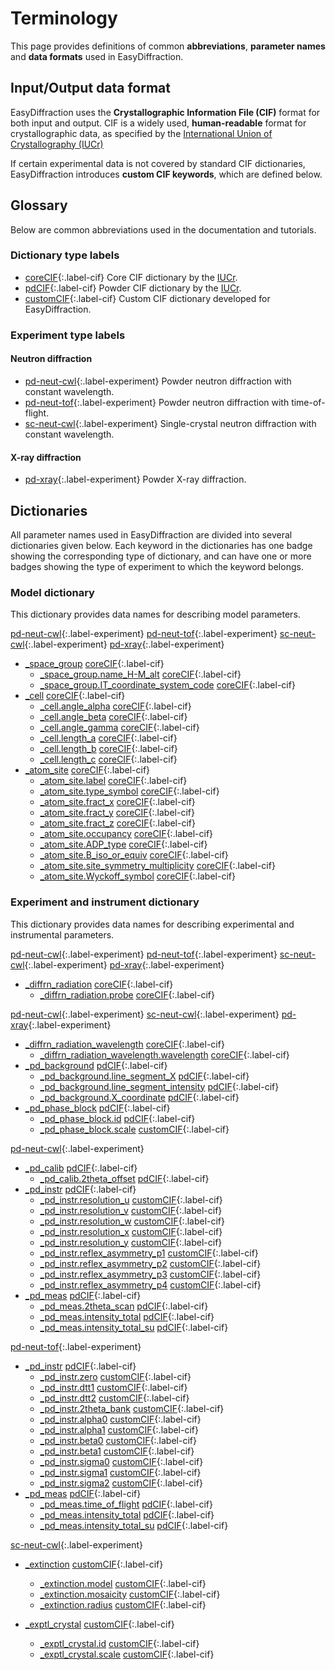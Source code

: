 # Terminology

This page provides definitions of common **abbreviations**,
**parameter names** and **data formats** used in EasyDiffraction.

## Input/Output data format

EasyDiffraction uses the **Crystallographic Information File (CIF)** format for
both input and output. CIF is a widely used, **human-readable** format for
crystallographic data, as specified by the
[International Union of Crystallography (IUCr)](https://www.iucr.org)

If certain experimental data is not covered by standard CIF dictionaries,
EasyDiffraction introduces **custom CIF keywords**, which are defined below.

## Glossary

Below are common abbreviations used in the documentation and tutorials.

### Dictionary type labels

- [coreCIF][1]{:.label-cif} Core CIF dictionary by the
  [IUCr](https://www.iucr.org).
- [pdCIF][2]{:.label-cif} Powder CIF dictionary by the
  [IUCr](https://www.iucr.org).
- [customCIF][0]{:.label-cif} Custom CIF dictionary developed for EasyDiffraction.

### Experiment type labels

#### Neutron diffraction

- [pd-neut-cwl][0]{:.label-experiment} Powder neutron diffraction with constant
  wavelength.
- [pd-neut-tof][0]{:.label-experiment} Powder neutron diffraction with
  time-of-flight.
- [sc-neut-cwl][0]{:.label-experiment} Single-crystal neutron diffraction with
  constant wavelength.

#### X-ray diffraction

- [pd-xray][0]{:.label-experiment} Powder X-ray diffraction.

## Dictionaries

All parameter names used in EasyDiffraction are divided into several
dictionaries given below. Each keyword in the dictionaries has one badge showing
the corresponding type of dictionary, and can have one or more badges showing
the type of experiment to which the keyword belongs.

### Model dictionary

This dictionary provides data names for describing model parameters.

[pd-neut-cwl][3]{:.label-experiment} [pd-neut-tof][3]{:.label-experiment}
[sc-neut-cwl][3]{:.label-experiment} [pd-xray][3]{:.label-experiment}

- [\_space_group](dictionaries/_space_group.md) [coreCIF][1]{:.label-cif}
  - [\_space_group.name_H-M_alt](dictionaries/_space_group.md)
    [coreCIF][1]{:.label-cif}
  - [\_space_group.IT_coordinate_system_code](dictionaries/_space_group.md)
    [coreCIF][1]{:.label-cif}
- [\_cell](dictionaries/_cell.md) [coreCIF][1]{:.label-cif}
  - [\_cell.angle_alpha](dictionaries/_cell.md) [coreCIF][1]{:.label-cif}
  - [\_cell.angle_beta](dictionaries/_cell.md) [coreCIF][1]{:.label-cif}
  - [\_cell.angle_gamma](dictionaries/_cell.md) [coreCIF][1]{:.label-cif}
  - [\_cell.length_a](dictionaries/_cell.md) [coreCIF][1]{:.label-cif}
  - [\_cell.length_b](dictionaries/_cell.md) [coreCIF][1]{:.label-cif}
  - [\_cell.length_c](dictionaries/_cell.md) [coreCIF][1]{:.label-cif}
- [\_atom_site](dictionaries/_atom_site.md) [coreCIF][1]{:.label-cif}
  - [\_atom_site.label](dictionaries/_atom_site.md) [coreCIF][1]{:.label-cif}
  - [\_atom_site.type_symbol](dictionaries/_atom_site.md)
    [coreCIF][1]{:.label-cif}
  - [\_atom_site.fract_x](dictionaries/_atom_site.md) [coreCIF][1]{:.label-cif}
  - [\_atom_site.fract_y](dictionaries/_atom_site.md) [coreCIF][1]{:.label-cif}
  - [\_atom_site.fract_z](dictionaries/_atom_site.md) [coreCIF][1]{:.label-cif}
  - [\_atom_site.occupancy](dictionaries/_atom_site.md)
    [coreCIF][1]{:.label-cif}
  - [\_atom_site.ADP_type](dictionaries/_atom_site.md) [coreCIF][1]{:.label-cif}
  - [\_atom_site.B_iso_or_equiv](dictionaries/_atom_site.md)
    [coreCIF][1]{:.label-cif}
  - [\_atom_site.site_symmetry_multiplicity](dictionaries/_atom_site.md)
    [coreCIF][1]{:.label-cif}
  - [\_atom_site.Wyckoff_symbol](dictionaries/_atom_site.md)
    [coreCIF][1]{:.label-cif}

### Experiment and instrument dictionary

This dictionary provides data names for describing experimental and instrumental
parameters.

[pd-neut-cwl][3]{:.label-experiment} [pd-neut-tof][3]{:.label-experiment}
[sc-neut-cwl][3]{:.label-experiment} [pd-xray][3]{:.label-experiment}

- [\_diffrn_radiation](dictionaries/_diffrn_radiation.md)
  [coreCIF][1]{:.label-cif}
  - [\_diffrn_radiation.probe](dictionaries/_diffrn_radiation.md)
    [coreCIF][1]{:.label-cif}

[pd-neut-cwl][3]{:.label-experiment} [sc-neut-cwl][3]{:.label-experiment}
[pd-xray][3]{:.label-experiment}

- [\_diffrn_radiation_wavelength](dictionaries/_diffrn_radiation_wavelength.md)
  [coreCIF][1]{:.label-cif}
  - [\_diffrn_radiation_wavelength.wavelength](dictionaries/_diffrn_radiation_wavelength.md)
    [coreCIF][1]{:.label-cif}
- [\_pd_background](dictionaries/_pd_background.md) [pdCIF][2]{:.label-cif}
  - [\_pd_background.line_segment_X](dictionaries/_pd_background.md)
    [pdCIF][2]{:.label-cif}
  - [\_pd_background.line_segment_intensity](dictionaries/_pd_background.md)
    [pdCIF][2]{:.label-cif}
  - [\_pd_background.X_coordinate](dictionaries/_pd_background.md)
    [pdCIF][2]{:.label-cif}
- [\_pd_phase_block](dictionaries/_pd_phase.md) [pdCIF][2]{:.label-cif}
  - [\_pd_phase_block.id](dictionaries/_pd_phase.md) [pdCIF][2]{:.label-cif}
  - [\_pd_phase_block.scale](dictionaries/_pd_phase.md)
    [customCIF][0]{:.label-cif}

[pd-neut-cwl][3]{:.label-experiment}

- [\_pd_calib](dictionaries/_pd_calib.md) [pdCIF][2]{:.label-cif}
  - [\_pd_calib.2theta_offset](dictionaries/_pd_calib.md)
    [pdCIF][2]{:.label-cif}
- [\_pd_instr](dictionaries/_pd_instr.md) [pdCIF][2]{:.label-cif}
  - [\_pd_instr.resolution_u](dictionaries/_pd_instr.md)
    [customCIF][0]{:.label-cif}
  - [\_pd_instr.resolution_v](dictionaries/_pd_instr.md)
    [customCIF][0]{:.label-cif}
  - [\_pd_instr.resolution_w](dictionaries/_pd_instr.md)
    [customCIF][0]{:.label-cif}
  - [\_pd_instr.resolution_x](dictionaries/_pd_instr.md)
    [customCIF][0]{:.label-cif}
  - [\_pd_instr.resolution_y](dictionaries/_pd_instr.md)
    [customCIF][0]{:.label-cif}
  - [\_pd_instr.reflex_asymmetry_p1](dictionaries/_pd_instr.md)
    [customCIF][0]{:.label-cif}
  - [\_pd_instr.reflex_asymmetry_p2](dictionaries/_pd_instr.md)
    [customCIF][0]{:.label-cif}
  - [\_pd_instr.reflex_asymmetry_p3](dictionaries/_pd_instr.md)
    [customCIF][0]{:.label-cif}
  - [\_pd_instr.reflex_asymmetry_p4](dictionaries/_pd_instr.md)
    [customCIF][0]{:.label-cif}
- [\_pd_meas](dictionaries/_pd_meas.md) [pdCIF][2]{:.label-cif}
  - [\_pd_meas.2theta_scan](dictionaries/_pd_meas.md) [pdCIF][2]{:.label-cif}
  - [\_pd_meas.intensity_total](dictionaries/_pd_meas.md)
    [pdCIF][2]{:.label-cif}
  - [\_pd_meas.intensity_total_su](dictionaries/_pd_meas.md)
    [pdCIF][2]{:.label-cif}

[pd-neut-tof][3]{:.label-experiment}

- [\_pd_instr](dictionaries/_pd_instr.md) [pdCIF][2]{:.label-cif}
  - [\_pd_instr.zero](dictionaries/_pd_instr.md) [customCIF][0]{:.label-cif}
  - [\_pd_instr.dtt1](dictionaries/_pd_instr.md) [customCIF][0]{:.label-cif}
  - [\_pd_instr.dtt2](dictionaries/_pd_instr.md) [customCIF][0]{:.label-cif}
  - [\_pd_instr.2theta_bank](dictionaries/_pd_instr.md)
    [customCIF][0]{:.label-cif}
  - [\_pd_instr.alpha0](dictionaries/_pd_instr.md) [customCIF][0]{:.label-cif}
  - [\_pd_instr.alpha1](dictionaries/_pd_instr.md) [customCIF][0]{:.label-cif}
  - [\_pd_instr.beta0](dictionaries/_pd_instr.md) [customCIF][0]{:.label-cif}
  - [\_pd_instr.beta1](dictionaries/_pd_instr.md) [customCIF][0]{:.label-cif}
  - [\_pd_instr.sigma0](dictionaries/_pd_instr.md) [customCIF][0]{:.label-cif}
  - [\_pd_instr.sigma1](dictionaries/_pd_instr.md) [customCIF][0]{:.label-cif}
  - [\_pd_instr.sigma2](dictionaries/_pd_instr.md) [customCIF][0]{:.label-cif}
- [\_pd_meas](dictionaries/_pd_meas.md) [pdCIF][2]{:.label-cif}
  - [\_pd_meas.time_of_flight](dictionaries/_pd_meas.md) [pdCIF][2]{:.label-cif}
  - [\_pd_meas.intensity_total](dictionaries/_pd_meas.md)
    [pdCIF][2]{:.label-cif}
  - [\_pd_meas.intensity_total_su](dictionaries/_pd_meas.md)
    [pdCIF][2]{:.label-cif}

[sc-neut-cwl][3]{:.label-experiment}

- [\_extinction](dictionaries/_extinction.md) [customCIF][0]{:.label-cif}

  - [\_extinction.model](dictionaries/_extinction.md)
    [customCIF][0]{:.label-cif}
  - [\_extinction.mosaicity](dictionaries/_extinction.md)
    [customCIF][0]{:.label-cif}
  - [\_extinction.radius](dictionaries/_extinction.md)
    [customCIF][0]{:.label-cif}

- [\_exptl_crystal](dictionaries/_exptl_crystal.md) [customCIF][0]{:.label-cif}
  - [\_exptl_crystal.id](dictionaries/_exptl_crystal.md)
    [customCIF][0]{:.label-cif}
  - [\_exptl_crystal.scale](dictionaries/_exptl_crystal.md)
    [customCIF][0]{:.label-cif}

<!-- prettier-ignore-start -->
[0]: #
[1]: https://www.iucr.org/resources/cif/dictionaries/browse/cif_core
[2]: https://www.iucr.org/resources/cif/dictionaries/browse/cif_pd
[3]: #experiment-type-labels
<!-- prettier-ignore-end -->
